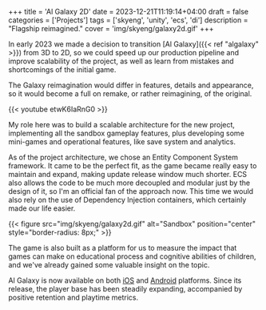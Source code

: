 +++
title = 'Al Galaxy 2D'
date = 2023-12-21T11:19:14+04:00
draft = false
categories = ['Projects']
tags = ['skyeng', 'unity', 'ecs', 'di']
description = "Flagship reimagined."
cover = 'img/skyeng/galaxy2d.gif'
+++

In early 2023 we made a decision to transition [Al Galaxy]({{< ref "algalaxy" >}}) from 3D to 2D, so we could speed up our production pipeline and improve scalability of the project, as well as learn from mistakes and shortcomings of the initial game.

The Galaxy reimagination would differ in features, details and appearance, so it would become a full on remake, or rather reimagining, of the original.

{{< youtube etwK6IaRnG0 >}}

My role here was to build a scalable architecture for the new project, implementing all the sandbox gameplay features, plus developing some mini-games and operational features, like save system and analytics.

As of the project architecture, we chose an Entity Component System framework. It came to be the perfect fit, as the game became really easy to maintain and expand, making update release window much shorter. ECS also allows the code to be much more decoupled and modular just by the design of it, so I'm an official fan of the approach now. This time we would also rely on the use of Dependency Injection containers, which certainly made our life easier.

{{< figure src="img/skyeng/galaxy2d.gif" alt="Sandbox" position="center" style="border-radius: 8px;"  >}}

The game is also built as a platform for us to measure the impact that games can make on educational process and cognitive abilities of children, and we've already gained some valuable insight on the topic.

Al Galaxy is now available on both [iOS](https://apps.apple.com/ru/app/al-galaxy/id1626464795) and [Android](https://play.google.com/store/apps/details?id=com.Skyeng.AlGalaxy&hl=en_US&pli=1) platforms. Since its release, the player base has been steadily expanding, accompanied by positive retention and playtime metrics.